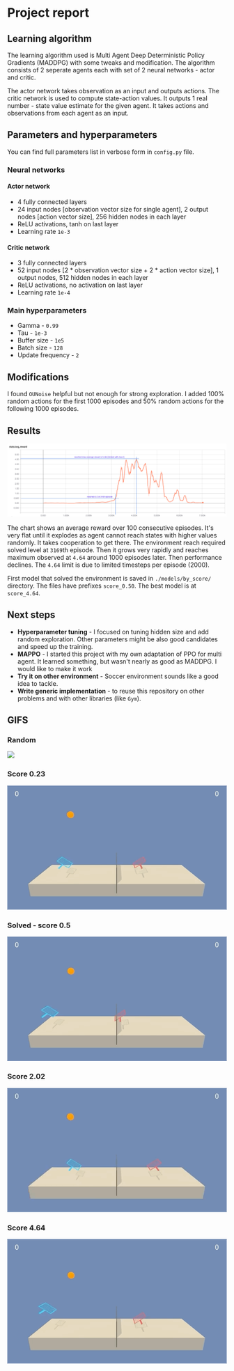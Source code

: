 # Project report

## Learning algorithm

The learning algorithm used is Multi Agent Deep Deterministic Policy Gradients (MADDPG) with some tweaks and modification. The algorithm consists of 2 seperate agents each with set of 2 neural networks - actor and critic.

The actor network takes observation as an input and outputs actions. The critic network is used to compute state-action values. It outputs 1 real number - state value estimate for the given agent. It takes actions and observations from each agent as an input.

## Parameters and hyperparameters

You can find full parameters list in verbose form in `config.py` file.

### Neural networks

#### Actor network

- 4 fully connected layers
- 24 input nodes [observation vector size for single agent], 2 output nodes [action vector size], 256 hidden nodes in each layer
- ReLU activations, tanh on last layer
- Learning rate `1e-3`

#### Critic network

- 3 fully connected layers
- 52 input nodes [2 * observation vector size + 2 * action vector size], 1 output nodes, 512 hidden nodes in each layer
- ReLU activations, no activation on last layer
- Learning rate `1e-4`

### Main hyperparameters

- Gamma - `0.99`
- Tau - `1e-3`
- Buffer size - `1e5`
- Batch size - `128`
- Update frequency - `2`

## Modifications

I found `OUNoise` helpful but not enough for strong exploration. I added 100% random actions for the first 1000 episodes and 50% random actions for the following 1000 episodes.

## Results

![](images/chart.png)

The chart shows an average reward over 100 consecutive episodes. It's very flat until it explodes as agent cannot reach states with higher values randomly. It takes cooperation to get there. The environment reach required solved level at `3169`th episode. Then it grows very rapidly and reaches maximum observed at `4.64` around 1000 episodes later. Then performance declines. The `4.64` limit is due to limited timesteps per episode (2000). 

First model that solved the environment is saved in `./models/by_score/` directory. The files have prefixes `score_0.50`. The best model is at `score_4.64`.

## Next steps

- **Hyperparameter tuning** - I focused on tuning hidden size and add random exploration. Other parameters might be also good candidates and speed up the training.
- **MAPPO** -  I started this project with my own adaptation of PPO for multi agent. It learned something, but wasn't nearly as good as MADDPG. I would like to make it work
- **Try it on other environment** - Soccer environment sounds like a good idea to tackle.
- **Write generic implementation** - to reuse this repository on other problems and with other libraries (like `Gym`).

## GIFS

### Random

![](images/agent_begin.gif)

### Score 0.23

![](images/agent_023.gif)

### Solved - score 0.5

![](images/agent_050.gif)

### Score 2.02

![](images/agent_202.gif)

### Score 4.64

![](images/agent_max.gif)
